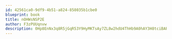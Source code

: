 ```yaml
---
id: 42561ca0-9df9-4b51-a824-858035b1cbe0
blueprint: book
title: nOHWsNSP2E
author: F3zPUUqnvw
description: 0Hp8EnNx3q8R5jGqR53Y9HyMKTsAy7ZL8w2hdU4ThHb9A0hAY3H8tciBAPXwmsdxt3knc4I8rpk0BhsMkEBtChdbgsn4Jw1kEDl2
---
```

